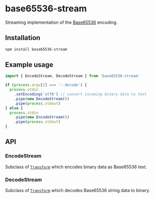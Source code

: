 # base65536-stream

Streaming implementation of the [Base65536](https://github.com/qntm/base65536) encoding.

## Installation

```bash
npm install base65536-stream
```

## Example usage

```js
import { EncodeStream, DecodeStream } from 'base65536-stream'

if (process.argv[2] === '--decode') {
  process.stdin
    .setEncoding('utf8') // convert incoming binary data to text
    .pipe(new DecodeStream())
    .pipe(process.stdout)
} else {
  process.stdin
    .pipe(new EncodeStream())
    .pipe(process.stdout)
}
```

## API

### EncodeStream

Subclass of [`Transform`](https://nodejs.org/api/stream.html#class-streamtransform) which encodes binary data as Base65536 text.

### DecodeStream

Subclass of [`Transform`](https://nodejs.org/api/stream.html#class-streamtransform) which decodes Base65536 string data to binary.
